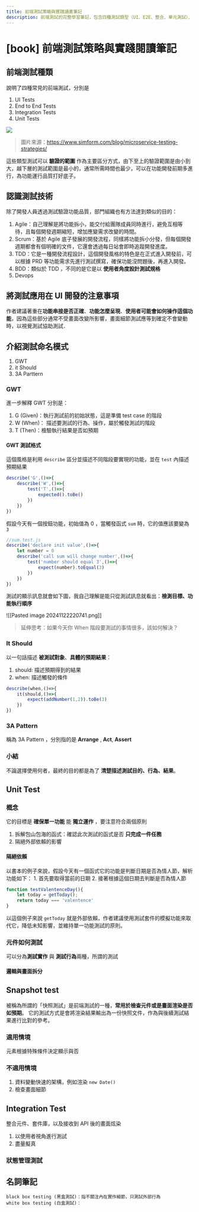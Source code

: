 ```yaml
---
title: 前端測試策略與實踐讀書筆記
description: 前端測試的完整學習筆記，包含四種測試類型（UI、E2E、整合、單元測試）、測試技術（TDD、BDD）、測試命名模式以及實際應用策略
---
```


# [book] 前端測試策略與實踐閱讀筆記


## 前端測試種類

說明了四種常見的前端測試，分別是

1. UI Tests
2. End to End Tests
3. Integration Tests
4. Unit Tests

![](https://blogger.googleusercontent.com/b/R29vZ2xl/AVvXsEiNVMz7lonY17EZnE25M69CiuC-tGYL-BjI_5WWw5e9JRU9iskZ-G677Idyo_MaRUvVexyglwBgId_NTDzjQ0c2sS2QKlrKVQFSNQ4tBToMpukWhpFkVbbZ0zhPB5xQ8nv7L02xey5bglq2TbFxa2A73llWphH0xwg-WEnlZiCeQZUuCAe4wgDZhhV0aw/s1600/testing.png)

> 圖片來源：https://www.simform.com/blog/microservice-testing-strategies/

這些類型測試可以 **驗證的範圍** 作為主要區分方式，由下至上的驗證範圍是由小到大，越下層的測試範圍是最小的，通常所需時間也最少，可以在功能開發前期多進行，為功能運行品質打好底子。


## 認識測試技術

除了開發人員透過測試驗證功能品質，部門組織也有方法達到類似的目的：

1. Agile：自己理解是將功能拆小，能交付給團隊成員同時進行，避免互相等待，且每個開發週期縮短，增加應變需求改變的時間。
2. Scrum：基於 Agile 底子發展的開發流程，同樣將功能拆小分發，但每個開發週期都會有個明確的文件，它還會透過每日站會即時追蹤開發進度。
3. TDD：它是一種開發流程設計，這個開發風格的特色是在正式進入開發前，可以根據 PRD 等功能需求先進行測試撰寫，確保功能沒問題後，再進入開發。
4. BDD：類似於 TDD ，不同的是它是以 **使用者角度設計測試規格**
5. Devops


## 將測試應用在 UI 開發的注意事項

作者建議著重在**功能串接是否正確**、**功能怎麼呈現**、**使用者可能會如何操作這個功能**，因為這些部分通常不受畫面改變所影響，畫面細節測試應等到確定不會變動時，以視覺測試協助測試．

## 介紹測試命名模式

1. GWT
2. it Should
3. 3A Parttern

### GWT 
進一步解釋 GWT 分別是：
1. G (Given)：執行測試前的初始狀態，這是準備 test case 的階段
2. W (When)： 描述要測試的行為、操作，屬於觸發測試的階段
3. T (Then)：檢驗執行結果是否如預期

#### GWT 測試格式
這個風格是利用 `describe` 區分並描述不同階段要實現的功能，並在 `test` 內描述預期結果

```js
describe('G',()=>{
	describe('W',()=>{
		test('T',()=>{
			expected().toBe()
		})
	})
})
```

假設今天有一個按鈕功能，初始值為 0 ，當觸發函式 `sum` 時，它的值應該要變為 `3`

```js
//sum.test.js
describe('declare init value',()=>{
	let number = 0
	describe('call sum will change number',()=>{
		test('number should equal 3',()=>{
			expect(number).toEqual(3)
		})
	})
})
```

測試的顯示訊息就會如下圖，我自己理解是能只從測試訊息就看出：**檢測目標、功能執行順序**

![[Pasted image 20241122220741.png]]

> 延伸思考：如果今天你 When 階段要測試的事情很多，該如何解決？


### It Should

以一句話描述 **被測試對象**、**具體的預期結果**：

1. should: 描述預期得到的結果
2. when: 描述觸發的條件

```js
describe(when,()=>{
	it(should,()=>{
		expect(addNumber(1,2)).toBe(3)
	})
})
```

### 3A Pattern
稱為 3A Pattern ，分別指的是 **Arrange** , **Act**, **Assert** 

###  小結

不論選擇使用何者，最終的目的都是為了 **清楚描述測試目的、行為、結果**。


## Unit Test
### 概念
它的目標是 **確保單一功能** 能 **獨立運作** ，要注意符合兩個原則
1. 拆解包山包海的函式：確認此次測試的函式是否 **只完成一件任務**
2. 隔絕外部依賴的影響

#### 隔絕依賴
以書本的例子來說，假設今天有一個函式它的功能是判斷日期是否為情人節，解析功能如下：
	1. 首先要取得當前的日期
	2. 接著根據這個日期去判斷是否為情人節
```js
function testValentenceDay(){
	let today = getToday();
	return today === 'valentence'
}
```

以這個例子來說 `getToday` 就是外部依賴，作者建議使用測試套件的模擬功能來取代它，降低未知影響，並維持單一功能測試的原則。


### 元件如何測試
可以分為**測試實作** 與 **測試行為**兩種，所謂的測試

#### 邏輯與畫面拆分

## Snapshot test
被稱為所謂的「快照測試」是前端測試的一種，**常用於檢查元件或是畫面渲染是否如預期**。
它的測試方式是會將渲染結果輸出為一份快照文件，作為與後續測試結果進行比對的參考。

### 適用情境
元素根據特殊條件決定顯示與否


### 不適用情境

1. 資料變動快速的架構，例如渲染 `new Date()`
2. 檢查畫面細節


## Integration Test

整合元件、套件庫，以及接收到 API 後的畫面炫染

1. 以使用者視角進行測試
2. 盡量擬真



### 狀態管理測試


## 名詞筆記

```
black box testing (黑盒測試)：指不關注內在實作細節，只測試外部行為
white box testing (白盒測試)：
```